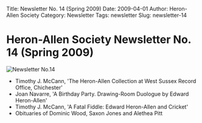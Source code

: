 Title: Newsletter No. 14 (Spring 2009)
Date: 2009-04-01
Author: Heron-Allen Society
Category: Newsletter
Tags: newsletter
Slug: newsletter-14

# Heron-Allen Society Newsletter No. 14 (Spring 2009)

![Newsletter No.14](/images/newsletters/newsl14.jpg)

- Timothy J. McCann, 'The Heron-Allen Collection at West Sussex Record Office, Chichester'
- Joan Navarre, 'A Birthday Party. Drawing-Room Duologue by Edward Heron-Allen'
- Timothy J. McCann, 'A Fatal Fiddle: Edward Heron-Allen and Cricket'
- Obituaries of Dominic Wood, Saxon Jones and Alethea Pitt 